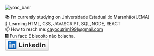 

![yoac_bann](https://user-images.githubusercontent.com/78568298/110035198-1cc18b80-7d1a-11eb-9fce-9bbed382229d.jpeg)<br/>

 📚 I’m currently studying on Universidade Estadual do Maranhão(UEMA)<br/>
 🎯 Learning HTML, CSS, JAVASCRIPT, SQL, NODE, REACT<br/>
 📫 How to reach me: cayocutrim1991@gmail.com<br/>
 🎆 Fun fact: É biscoito não bolacha.<br/>
<a href="https://www.linkedin.com/in/cayo-cutrim-8239a4205/"><img src="linkedin.svg" alt="LinkedIn"></a><br/>

